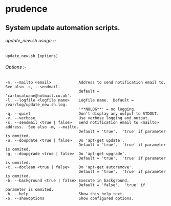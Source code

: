 # prudence

## System update automation scripts.


###### update_new.sh usage :- 

	update_new.sh [options]

###### Options :- 

	-m, --mailto <email>            Address to send notification email to.  See also -s, --sendmail.
    								default = 'carlmcalwane@hotmail.co.uk'.
	-l, --logfile <logfile name>	Logfile name.  Default =  /var/log/update_new.sh.log.  
									'**NOLOG**' = no logging.
	-q, --quiet                     Don't display any output to STDOUT.
	-v, --verbose                   Use verbose logging and output.
	-s, --sendmail <true | false>   Send notification email to <mailto> address.  See also -m, --mailto.
									Default = 'true'.  'true' if parameter is ommited.
	-u, --doupdate <true | false>   Do 'apt-get update'.  
									Default = 'true'.  'true' if parameter is ommited.
	-g, --doupgrade <true | false>  Do 'apt-get upgrade'.
									Default = 'true'.  'true' if parameter is ommited.
	-c, --doclean <true | false>    Do 'apt-get autoremove'.
									Default = 'true'.  'true' if parameter is ommited.
	-b, --background <true | false> Execute in background.
									Default = 'false'.  'true' if parameter is ommited.
	-h, --help                      Show this help text.
	-o, --showoptions               Show configured options.
